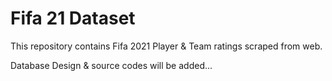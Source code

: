 # Fifa 21 Dataset
This repository contains Fifa 2021 Player &amp; Team ratings scraped from web.

Database Design & source codes will be added...